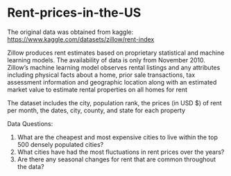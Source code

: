 # Rent-prices-in-the-US

The original data was obtained from kaggle: https://www.kaggle.com/datasets/zillow/rent-index

Zillow produces rent estimates based on proprietary statistical and machine learning models. The availability of data is
only from November 2010. Zillow’s machine learning model observes rental listings and any attributes including physical
facts about a home, prior sale transactions, tax assessment information and geographic location along with an estimated
market value to estimate rental properties on all homes for rent

The dataset includes the city, population rank, the prices (in USD $) of rent per month, the dates, city, county, and state
for each property

Data Questions:
1. What are the cheapest and most expensive cities to live within the top 500 densely populated cities?
2. What cities have had the most fluctuations in rent prices over the years?
3. Are there any seasonal changes for rent that are common throughout the data?
